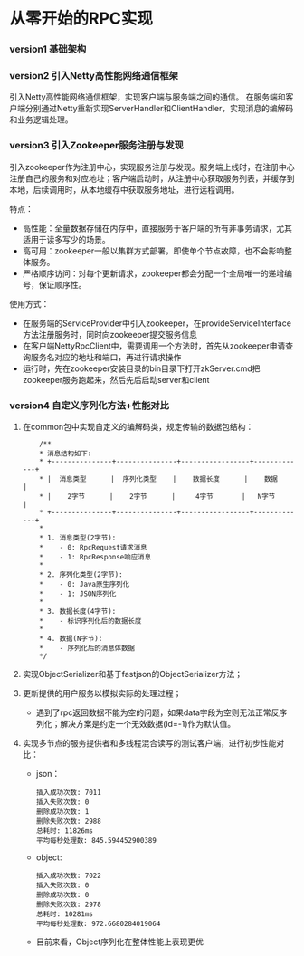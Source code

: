 # 从零开始的RPC实现

### version1 基础架构


### version2 引入Netty高性能网络通信框架

引入Netty高性能网络通信框架，实现客户端与服务端之间的通信。
在服务端和客户端分别通过Netty重新实现ServerHandler和ClientHandler，实现消息的编解码和业务逻辑处理。

### version3 引入Zookeeper服务注册与发现

引入zookeeper作为注册中心，实现服务注册与发现。服务端上线时，在注册中心注册自己的服务和对应地址；客户端启动时，从注册中心获取服务列表，并缓存到本地，后续调用时，从本地缓存中获取服务地址，进行远程调用。

特点：
- 高性能：全量数据存储在内存中，直接服务于客户端的所有非事务请求，尤其适用于读多写少的场景。
- 高可用：zookeeper一般以集群方式部署，即使单个节点故障，也不会影响整体服务。
- 严格顺序访问：对每个更新请求，zookeeper都会分配一个全局唯一的递增编号，保证顺序性。

使用方式：
- 在服务端的ServiceProvider中引入zookeeper，在provideServiceInterface方法注册服务时，同时向zookeeper提交服务信息
- 在客户端NettyRpcClient中，需要调用一个方法时，首先从zookeeper申请查询服务名对应的地址和端口，再进行请求操作
- 运行时，先在zookeeper安装目录的bin目录下打开zkServer.cmd把zookeeper服务跑起来，然后先后启动server和client

### version4 自定义序列化方法+性能对比

1. 在common包中实现自定义的编解码类，规定传输的数据包结构：

    ```
        /**
        * 消息结构如下:
        * +---------------+---------------+-----------------+-------------+
        * |  消息类型      |  序列化类型    |    数据长度      |    数据      |
        * |    2字节      |    2字节      |     4字节       |   N字节     |
        * +---------------+---------------+-----------------+-------------+
        * 
        * 1. 消息类型(2字节):
        *    - 0: RpcRequest请求消息
        *    - 1: RpcResponse响应消息
        * 
        * 2. 序列化类型(2字节):
        *    - 0: Java原生序列化
        *    - 1: JSON序列化
        * 
        * 3. 数据长度(4字节):
        *    - 标识序列化后的数据长度
        * 
        * 4. 数据(N字节):
        *    - 序列化后的消息体数据
        */
    ```

2. 实现ObjectSerializer和基于fastjson的ObjectSerializer方法；

3. 更新提供的用户服务以模拟实际的处理过程；
    - 遇到了rpc返回数据不能为空的问题，如果data字段为空则无法正常反序列化；解决方案是约定一个无效数据(id=-1)作为默认值。

4. 实现多节点的服务提供者和多线程混合读写的测试客户端，进行初步性能对比：
    - json：
        ```
        插入成功次数: 7011
        插入失败次数: 0
        删除成功次数: 1
        删除失败次数: 2988
        总耗时: 11826ms
        平均每秒处理数: 845.594452900389
        ```
    - object:
        ```
        插入成功次数: 7022
        插入失败次数: 0
        删除成功次数: 0
        删除失败次数: 2978
        总耗时: 10281ms
        平均每秒处理数: 972.6680284019064
        ```

    - 目前来看，Object序列化在整体性能上表现更优
